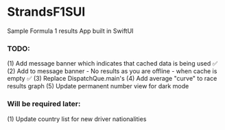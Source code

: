 # StrandsF1SUI
Sample Formula 1 results App built in SwiftUI

### TODO:

(1) Add message banner which indicates that cached data is being used ✅
(2) Add to message banner - No results as you are offline - when cache is empty ✅
(3) Replace DispatchQue.main's
(4) Add average "curve" to race results graph
(5) Update permanent number view for dark mode

### Will be required later:
(1) Update country list for new driver nationalities

